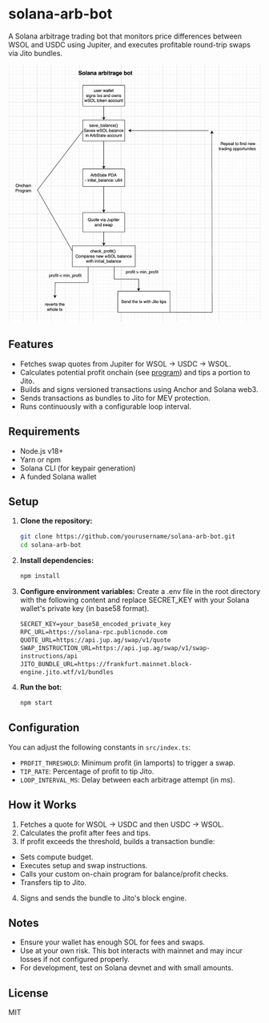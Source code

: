 # solana-arb-bot

A Solana arbitrage trading bot that monitors price differences between WSOL and
USDC using Jupiter, and executes profitable round-trip swaps via Jito bundles.

![diagram](diagram.jpeg)

## Features

- Fetches swap quotes from Jupiter for WSOL → USDC → WSOL.
- Calculates potential profit onchain (see [program](https://github.com/jicodes/solana-arb-check)) and tips a portion to Jito.
- Builds and signs versioned transactions using Anchor and Solana web3.
- Sends transactions as bundles to Jito for MEV protection.
- Runs continuously with a configurable loop interval.

## Requirements

- Node.js v18+
- Yarn or npm
- Solana CLI (for keypair generation)
- A funded Solana wallet

## Setup

1. **Clone the repository:**

   ```sh
   git clone https://github.com/yourusername/solana-arb-bot.git
   cd solana-arb-bot
   ```

2. **Install dependencies:**

   ```sh
   npm install
   ```

3. **Configure environment variables:** Create a .env file in the root directory
   with the following content and replace SECRET_KEY with your Solana wallet's
   private key (in base58 format).

   ```
   SECRET_KEY=your_base58_encoded_private_key
   RPC_URL=https://solana-rpc.publicnode.com
   QUOTE_URL=https://api.jup.ag/swap/v1/quote
   SWAP_INSTRUCTION_URL=https://api.jup.ag/swap/v1/swap-instructions/api
   JITO_BUNDLE_URL=https://frankfurt.mainnet.block-engine.jito.wtf/v1/bundles
   ```

4. **Run the bot:**

   ```sh
   npm start
   ```

## Configuration

You can adjust the following constants in `src/index.ts`:

- `PROFIT_THRESHOLD`: Minimum profit (in lamports) to trigger a swap.
- `TIP_RATE`: Percentage of profit to tip Jito.
- `LOOP_INTERVAL_MS`: Delay between each arbitrage attempt (in ms).

## How it Works

1. Fetches a quote for WSOL → USDC and then USDC → WSOL.
2. Calculates the profit after fees and tips.
3. If profit exceeds the threshold, builds a transaction bundle:

- Sets compute budget.
- Executes setup and swap instructions.
- Calls your custom on-chain program for balance/profit checks.
- Transfers tip to Jito.

4. Signs and sends the bundle to Jito's block engine.

## Notes

- Ensure your wallet has enough SOL for fees and swaps.
- Use at your own risk. This bot interacts with mainnet and may incur losses if not configured properly.
- For development, test on Solana devnet and with small amounts.

## License

MIT

